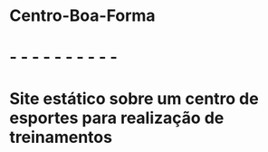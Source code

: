 # Centro-Boa-Forma
# - - - - - - - - - -
# Site estático sobre um centro de esportes para realização de treinamentos
